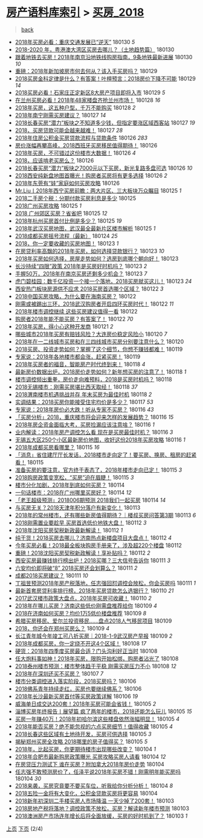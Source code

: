 [房产语料库索引](../../README.md)  > [买房_2018](买房_2018.md)
====
> [back](../README.md)

- [2018年买房必看：重庆交通发展已“逆天”](http://jkwz.applinzi.com/ittc/7064406649450529798.html#2018%E5%B9%B4%E4%B9%B0%E6%88%BF%E5%BF%85%E7%9C%8B%EF%BC%9A%E9%87%8D%E5%BA%86%E4%BA%A4%E9%80%9A%E5%8F%91%E5%B1%95%E5%B7%B2%E2%80%9C%E9%80%86%E5%A4%A9%E2%80%9D) 180130 *5* 
- [2018-2020 年，粤港澳大湾区买房去哪儿？（土地趋势篇）](http://jkwz.applinzi.com/ittc/7064404705394820103.html#2018-2020+%E5%B9%B4%EF%BC%8C%E7%B2%A4%E6%B8%AF%E6%BE%B3%E5%A4%A7%E6%B9%BE%E5%8C%BA%E4%B9%B0%E6%88%BF%E5%8E%BB%E5%93%AA%E5%84%BF%EF%BC%9F%EF%BC%88%E5%9C%9F%E5%9C%B0%E8%B6%8B%E5%8A%BF%E7%AF%87%EF%BC%89) 180130  
- [跟着地铁去买房！2018年南京沿地铁线购房指南，9条地铁最新进展](http://jkwz.applinzi.com/ittc/7064277006944830470.html#%E8%B7%9F%E7%9D%80%E5%9C%B0%E9%93%81%E5%8E%BB%E4%B9%B0%E6%88%BF%EF%BC%812018%E5%B9%B4%E5%8D%97%E4%BA%AC%E6%B2%BF%E5%9C%B0%E9%93%81%E7%BA%BF%E8%B4%AD%E6%88%BF%E6%8C%87%E5%8D%97%EF%BC%8C9%E6%9D%A1%E5%9C%B0%E9%93%81%E6%9C%80%E6%96%B0%E8%BF%9B%E5%B1%95) 180130 *10* 
- [重磅：2018年新加坡房市何去何从？该入手买房吗？](http://jkwz.applinzi.com/ittc/7064073791167005703.html#%E9%87%8D%E7%A3%85%EF%BC%9A2018%E5%B9%B4%E6%96%B0%E5%8A%A0%E5%9D%A1%E6%88%BF%E5%B8%82%E4%BD%95%E5%8E%BB%E4%BD%95%E4%BB%8E%EF%BC%9F%E8%AF%A5%E5%85%A5%E6%89%8B%E4%B9%B0%E6%88%BF%E5%90%97%EF%BC%9F) 180129  
- [2018买房金科定律是什么？有答案！叶檀预言：2018房价下降不可能](http://jkwz.applinzi.com/ittc/7064028192677823495.html#2018%E4%B9%B0%E6%88%BF%E9%87%91%E7%A7%91%E5%AE%9A%E5%BE%8B%E6%98%AF%E4%BB%80%E4%B9%88%EF%BC%9F%E6%9C%89%E7%AD%94%E6%A1%88%EF%BC%81%E5%8F%B6%E6%AA%80%E9%A2%84%E8%A8%80%EF%BC%9A2018%E6%88%BF%E4%BB%B7%E4%B8%8B%E9%99%8D%E4%B8%8D%E5%8F%AF%E8%83%BD) 180129 *14* 
- [2018买房必看！石家庄正定新区8大房产项目即将入市](http://jkwz.applinzi.com/ittc/7064023277398131719.html#2018%E4%B9%B0%E6%88%BF%E5%BF%85%E7%9C%8B%EF%BC%81%E7%9F%B3%E5%AE%B6%E5%BA%84%E6%AD%A3%E5%AE%9A%E6%96%B0%E5%8C%BA8%E5%A4%A7%E6%88%BF%E4%BA%A7%E9%A1%B9%E7%9B%AE%E5%8D%B3%E5%B0%86%E5%85%A5%E5%B8%82) 180129 *5* 
- [在兰州买房必看！2018年48家楼盘齐抢兰州市场！](http://jkwz.applinzi.com/ittc/7063578693530551313.html#%E5%9C%A8%E5%85%B0%E5%B7%9E%E4%B9%B0%E6%88%BF%E5%BF%85%E7%9C%8B%EF%BC%812018%E5%B9%B448%E5%AE%B6%E6%A5%BC%E7%9B%98%E9%BD%90%E6%8A%A2%E5%85%B0%E5%B7%9E%E5%B8%82%E5%9C%BA%EF%BC%81) 180128 *16* 
- [2018年买房，这五种户型，千万不能购买](http://jkwz.applinzi.com/ittc/7063571740758639623.html#2018%E5%B9%B4%E4%B9%B0%E6%88%BF%EF%BC%8C%E8%BF%99%E4%BA%94%E7%A7%8D%E6%88%B7%E5%9E%8B%EF%BC%8C%E5%8D%83%E4%B8%87%E4%B8%8D%E8%83%BD%E8%B4%AD%E4%B9%B0) 180128 *2* 
- [2018年南宁刚需买房建议？](http://jkwz.applinzi.com/ittc/7063314074786333706.html#2018%E5%B9%B4%E5%8D%97%E5%AE%81%E5%88%9A%E9%9C%80%E4%B9%B0%E6%88%BF%E5%BB%BA%E8%AE%AE%EF%BC%9F) 180127 *14* 
- [2018长春买房“潜力”板块之不知道多少钱，但指定要涨区域西客站](http://jkwz.applinzi.com/ittc/7062846635623580679.html#2018%E9%95%BF%E6%98%A5%E4%B9%B0%E6%88%BF%E2%80%9C%E6%BD%9C%E5%8A%9B%E2%80%9D%E6%9D%BF%E5%9D%97%E4%B9%8B%E4%B8%8D%E7%9F%A5%E9%81%93%E5%A4%9A%E5%B0%91%E9%92%B1%EF%BC%8C%E4%BD%86%E6%8C%87%E5%AE%9A%E8%A6%81%E6%B6%A8%E5%8C%BA%E5%9F%9F%E8%A5%BF%E5%AE%A2%E7%AB%99) 180127 *19* 
- [2018，买房贷款可能会越来越难！](http://jkwz.applinzi.com/ittc/7063183215194276870.html#2018%EF%BC%8C%E4%B9%B0%E6%88%BF%E8%B4%B7%E6%AC%BE%E5%8F%AF%E8%83%BD%E4%BC%9A%E8%B6%8A%E6%9D%A5%E8%B6%8A%E9%9A%BE%EF%BC%81) 180127 *28* 
- [2018年住房公积金买房贷款流程与贷款条件](http://jkwz.applinzi.com/ittc/7062945809060856839.html#2018%E5%B9%B4%E4%BD%8F%E6%88%BF%E5%85%AC%E7%A7%AF%E9%87%91%E4%B9%B0%E6%88%BF%E8%B4%B7%E6%AC%BE%E6%B5%81%E7%A8%8B%E4%B8%8E%E8%B4%B7%E6%AC%BE%E6%9D%A1%E4%BB%B6) 180126 *283* 
- [房价涨幅再攀高峰，2018西班牙买房移民值得期待！](http://jkwz.applinzi.com/ittc/7062944832786269191.html#%E6%88%BF%E4%BB%B7%E6%B6%A8%E5%B9%85%E5%86%8D%E6%94%80%E9%AB%98%E5%B3%B0%EF%BC%8C2018%E8%A5%BF%E7%8F%AD%E7%89%99%E4%B9%B0%E6%88%BF%E7%A7%BB%E6%B0%91%E5%80%BC%E5%BE%97%E6%9C%9F%E5%BE%85%EF%BC%81) 180126  
- [2018年买房，不可错过这份楼市大数据！](http://jkwz.applinzi.com/ittc/7062942004516750346.html#2018%E5%B9%B4%E4%B9%B0%E6%88%BF%EF%BC%8C%E4%B8%8D%E5%8F%AF%E9%94%99%E8%BF%87%E8%BF%99%E4%BB%BD%E6%A5%BC%E5%B8%82%E5%A4%A7%E6%95%B0%E6%8D%AE%EF%BC%81) 180126 *4* 
- [2018，应该啃老买房么？](http://jkwz.applinzi.com/ittc/7062912023124247568.html#2018%EF%BC%8C%E5%BA%94%E8%AF%A5%E5%95%83%E8%80%81%E4%B9%B0%E6%88%BF%E4%B9%88%EF%BC%9F) 180126  
- [2018长春买房“潜力”板块之7000元以下买房，新光复路多盘可选](http://jkwz.applinzi.com/ittc/7062844690385077254.html#2018%E9%95%BF%E6%98%A5%E4%B9%B0%E6%88%BF%E2%80%9C%E6%BD%9C%E5%8A%9B%E2%80%9D%E6%9D%BF%E5%9D%97%E4%B9%8B7000%E5%85%83%E4%BB%A5%E4%B8%8B%E4%B9%B0%E6%88%BF%EF%BC%8C%E6%96%B0%E5%85%89%E5%A4%8D%E8%B7%AF%E5%A4%9A%E7%9B%98%E5%8F%AF%E9%80%89) 180126 *10* 
- [2018西安纯新盘地图首曝光！购房者买房将有更多选择](http://jkwz.applinzi.com/ittc/7062834903744250886.html#2018%E8%A5%BF%E5%AE%89%E7%BA%AF%E6%96%B0%E7%9B%98%E5%9C%B0%E5%9B%BE%E9%A6%96%E6%9B%9D%E5%85%89%EF%BC%81%E8%B4%AD%E6%88%BF%E8%80%85%E4%B9%B0%E6%88%BF%E5%B0%86%E6%9C%89%E6%9B%B4%E5%A4%9A%E9%80%89%E6%8B%A9) 180126 *2* 
- [2018年东莞有“娃”家庭如何买房攻略](http://jkwz.applinzi.com/ittc/7062811434033873930.html#2018%E5%B9%B4%E4%B8%9C%E8%8E%9E%E6%9C%89%E2%80%9C%E5%A8%83%E2%80%9D%E5%AE%B6%E5%BA%AD%E5%A6%82%E4%BD%95%E4%B9%B0%E6%88%BF%E6%94%BB%E7%95%A5) 180126  
- [Mr.Liu丨2018年西宁买房前瞻：两大片区、三大板块万众瞩目](http://jkwz.applinzi.com/ittc/7062652452883399696.html#Mr.Liu%E4%B8%A82018%E5%B9%B4%E8%A5%BF%E5%AE%81%E4%B9%B0%E6%88%BF%E5%89%8D%E7%9E%BB%EF%BC%9A%E4%B8%A4%E5%A4%A7%E7%89%87%E5%8C%BA%E3%80%81%E4%B8%89%E5%A4%A7%E6%9D%BF%E5%9D%97%E4%B8%87%E4%BC%97%E7%9E%A9%E7%9B%AE) 180125 *1* 
- [2018二手房个税：分期付款买房利息是多少](http://jkwz.applinzi.com/ittc/7062538313016017937.html#2018%E4%BA%8C%E6%89%8B%E6%88%BF%E4%B8%AA%E7%A8%8E%EF%BC%9A%E5%88%86%E6%9C%9F%E4%BB%98%E6%AC%BE%E4%B9%B0%E6%88%BF%E5%88%A9%E6%81%AF%E6%98%AF%E5%A4%9A%E5%B0%91) 180125  
- [2018广州买房攻略](http://jkwz.applinzi.com/ittc/7062486750813750288.html#2018%E5%B9%BF%E5%B7%9E%E4%B9%B0%E6%88%BF%E6%94%BB%E7%95%A5) 180125 *1* 
- [2018 广州郊区买房？省省吧](http://jkwz.applinzi.com/ittc/7061805427300238342.html#2018+%E5%B9%BF%E5%B7%9E%E9%83%8A%E5%8C%BA%E4%B9%B0%E6%88%BF%EF%BC%9F%E7%9C%81%E7%9C%81%E5%90%A7) 180125 *12* 
- [2018年杭州买房首付比例是多少？](http://jkwz.applinzi.com/ittc/7062481064021197830.html#2018%E5%B9%B4%E6%9D%AD%E5%B7%9E%E4%B9%B0%E6%88%BF%E9%A6%96%E4%BB%98%E6%AF%94%E4%BE%8B%E6%98%AF%E5%A4%9A%E5%B0%91%EF%BC%9F) 180125 *19* 
- [2018年武汉买房地图，武汉最全最新片区楼市解析](http://jkwz.applinzi.com/ittc/7062433746769150982.html#2018%E5%B9%B4%E6%AD%A6%E6%B1%89%E4%B9%B0%E6%88%BF%E5%9C%B0%E5%9B%BE%EF%BC%8C%E6%AD%A6%E6%B1%89%E6%9C%80%E5%85%A8%E6%9C%80%E6%96%B0%E7%89%87%E5%8C%BA%E6%A5%BC%E5%B8%82%E8%A7%A3%E6%9E%90) 180125 *1* 
- [2018成都买房摇号流程（最新）](http://jkwz.applinzi.com/ittc/7062155084119409674.html#2018%E6%88%90%E9%83%BD%E4%B9%B0%E6%88%BF%E6%91%87%E5%8F%B7%E6%B5%81%E7%A8%8B%EF%BC%88%E6%9C%80%E6%96%B0%EF%BC%89) 180124 *25* 
- [2018，你一定要收藏的买房地图！](http://jkwz.applinzi.com/ittc/7061918329759859723.html#2018%EF%BC%8C%E4%BD%A0%E4%B8%80%E5%AE%9A%E8%A6%81%E6%94%B6%E8%97%8F%E7%9A%84%E4%B9%B0%E6%88%BF%E5%9C%B0%E5%9B%BE%EF%BC%81) 180123 *1* 
- [在房贷利率高飘的2018年买房，如何选择贷款银行？](http://jkwz.applinzi.com/ittc/7061866163410043911.html#%E5%9C%A8%E6%88%BF%E8%B4%B7%E5%88%A9%E7%8E%87%E9%AB%98%E9%A3%98%E7%9A%842018%E5%B9%B4%E4%B9%B0%E6%88%BF%EF%BC%8C%E5%A6%82%E4%BD%95%E9%80%89%E6%8B%A9%E8%B4%B7%E6%AC%BE%E9%93%B6%E8%A1%8C%EF%BC%9F) 180123 *10* 
- [2018年买房如何选择，房屋走势如何？选房到底哪个朝向好！](http://jkwz.applinzi.com/ittc/7061832942626538503.html#2018%E5%B9%B4%E4%B9%B0%E6%88%BF%E5%A6%82%E4%BD%95%E9%80%89%E6%8B%A9%EF%BC%8C%E6%88%BF%E5%B1%8B%E8%B5%B0%E5%8A%BF%E5%A6%82%E4%BD%95%EF%BC%9F%E9%80%89%E6%88%BF%E5%88%B0%E5%BA%95%E5%93%AA%E4%B8%AA%E6%9C%9D%E5%90%91%E5%A5%BD%EF%BC%81) 180123  
- [长沙持续“四限”政策 2018年是买房好时机吗？](http://jkwz.applinzi.com/ittc/7061788279328736272.html#%E9%95%BF%E6%B2%99%E6%8C%81%E7%BB%AD%E2%80%9C%E5%9B%9B%E9%99%90%E2%80%9D%E6%94%BF%E7%AD%96+2018%E5%B9%B4%E6%98%AF%E4%B9%B0%E6%88%BF%E5%A5%BD%E6%97%B6%E6%9C%BA%E5%90%97%EF%BC%9F) 180123 *2* 
- [手握50万，2018年在南京买房还剩多少机会？](http://jkwz.applinzi.com/ittc/7061735041841759243.html#%E6%89%8B%E6%8F%A150%E4%B8%87%EF%BC%8C2018%E5%B9%B4%E5%9C%A8%E5%8D%97%E4%BA%AC%E4%B9%B0%E6%88%BF%E8%BF%98%E5%89%A9%E5%A4%9A%E5%B0%91%E6%9C%BA%E4%BC%9A%EF%BC%9F) 180123 *7* 
- [虎门碧桂园：数千亿投资一个接一个落地，2018买房就买这儿！](http://jkwz.applinzi.com/ittc/7061726307887350800.html#%E8%99%8E%E9%97%A8%E7%A2%A7%E6%A1%82%E5%9B%AD%EF%BC%9A%E6%95%B0%E5%8D%83%E4%BA%BF%E6%8A%95%E8%B5%84%E4%B8%80%E4%B8%AA%E6%8E%A5%E4%B8%80%E4%B8%AA%E8%90%BD%E5%9C%B0%EF%BC%8C2018%E4%B9%B0%E6%88%BF%E5%B0%B1%E4%B9%B0%E8%BF%99%E5%84%BF%EF%BC%81) 180123 *24* 
- [西安热门板块房源供不应求 2018买房首选哪个区域？](http://jkwz.applinzi.com/ittc/7061473703429145610.html#%E8%A5%BF%E5%AE%89%E7%83%AD%E9%97%A8%E6%9D%BF%E5%9D%97%E6%88%BF%E6%BA%90%E4%BE%9B%E4%B8%8D%E5%BA%94%E6%B1%82+2018%E4%B9%B0%E6%88%BF%E9%A6%96%E9%80%89%E5%93%AA%E4%B8%AA%E5%8C%BA%E5%9F%9F%EF%BC%9F) 180122 *3* 
- [2018中国买房攻略，为什么要在海南买房？](http://jkwz.applinzi.com/ittc/7061395510890333194.html#2018%E4%B8%AD%E5%9B%BD%E4%B9%B0%E6%88%BF%E6%94%BB%E7%95%A5%EF%BC%8C%E4%B8%BA%E4%BB%80%E4%B9%88%E8%A6%81%E5%9C%A8%E6%B5%B7%E5%8D%97%E4%B9%B0%E6%88%BF%EF%BC%9F) 180122  
- [刚需或被踢出三环，2018武汉购房者开启四环买房时代！](http://jkwz.applinzi.com/ittc/7061368569051218950.html#%E5%88%9A%E9%9C%80%E6%88%96%E8%A2%AB%E8%B8%A2%E5%87%BA%E4%B8%89%E7%8E%AF%EF%BC%8C2018%E6%AD%A6%E6%B1%89%E8%B4%AD%E6%88%BF%E8%80%85%E5%BC%80%E5%90%AF%E5%9B%9B%E7%8E%AF%E4%B9%B0%E6%88%BF%E6%97%B6%E4%BB%A3%EF%BC%81) 180122 *11* 
- [2018年楼市调控继续 这些买房建议值得一看](http://jkwz.applinzi.com/ittc/7061351183111701511.html#2018%E5%B9%B4%E6%A5%BC%E5%B8%82%E8%B0%83%E6%8E%A7%E7%BB%A7%E7%BB%AD+%E8%BF%99%E4%BA%9B%E4%B9%B0%E6%88%BF%E5%BB%BA%E8%AE%AE%E5%80%BC%E5%BE%97%E4%B8%80%E7%9C%8B) 180122  
- [购房者2018年能不能买房？有答案了！](http://jkwz.applinzi.com/ittc/7059927775635309575.html#%E8%B4%AD%E6%88%BF%E8%80%852018%E5%B9%B4%E8%83%BD%E4%B8%8D%E8%83%BD%E4%B9%B0%E6%88%BF%EF%BC%9F%E6%9C%89%E7%AD%94%E6%A1%88%E4%BA%86%EF%BC%81) 180122 *70* 
- [2018年买房，得小心这种开发商](http://jkwz.applinzi.com/ittc/7061010457379210250.html#2018%E5%B9%B4%E4%B9%B0%E6%88%BF%EF%BC%8C%E5%BE%97%E5%B0%8F%E5%BF%83%E8%BF%99%E7%A7%8D%E5%BC%80%E5%8F%91%E5%95%86) 180121 *2* 
- [哪些城市2018年买房有赔钱风险？大连房价稳定风险小](http://jkwz.applinzi.com/ittc/7060776161238320134.html#%E5%93%AA%E4%BA%9B%E5%9F%8E%E5%B8%822018%E5%B9%B4%E4%B9%B0%E6%88%BF%E6%9C%89%E8%B5%94%E9%92%B1%E9%A3%8E%E9%99%A9%EF%BC%9F%E5%A4%A7%E8%BF%9E%E6%88%BF%E4%BB%B7%E7%A8%B3%E5%AE%9A%E9%A3%8E%E9%99%A9%E5%B0%8F) 180120 *7* 
- [2018年在一二线城市买房和在三四线城市买房分别要注意什么？](http://jkwz.applinzi.com/ittc/7060730099127550987.html#2018%E5%B9%B4%E5%9C%A8%E4%B8%80%E4%BA%8C%E7%BA%BF%E5%9F%8E%E5%B8%82%E4%B9%B0%E6%88%BF%E5%92%8C%E5%9C%A8%E4%B8%89%E5%9B%9B%E7%BA%BF%E5%9F%8E%E5%B8%82%E4%B9%B0%E6%88%BF%E5%88%86%E5%88%AB%E8%A6%81%E6%B3%A8%E6%84%8F%E4%BB%80%E4%B9%88%EF%BC%9F) 180120  
- [2018买房、投资走势如何？掌握了这个细节，你想不赚钱都难！](http://jkwz.applinzi.com/ittc/7060250646899328010.html#2018%E4%B9%B0%E6%88%BF%E3%80%81%E6%8A%95%E8%B5%84%E8%B5%B0%E5%8A%BF%E5%A6%82%E4%BD%95%EF%BC%9F%E6%8E%8C%E6%8F%A1%E4%BA%86%E8%BF%99%E4%B8%AA%E7%BB%86%E8%8A%82%EF%BC%8C%E4%BD%A0%E6%83%B3%E4%B8%8D%E8%B5%9A%E9%92%B1%E9%83%BD%E9%9A%BE%EF%BC%81) 180119  
- [专家说：2018年各地楼市都会涨，赶紧买房！](http://jkwz.applinzi.com/ittc/7060074942215750667.html#%E4%B8%93%E5%AE%B6%E8%AF%B4%EF%BC%9A2018%E5%B9%B4%E5%90%84%E5%9C%B0%E6%A5%BC%E5%B8%82%E9%83%BD%E4%BC%9A%E6%B6%A8%EF%BC%8C%E8%B5%B6%E7%B4%A7%E4%B9%B0%E6%88%BF%EF%BC%81) 180119  
- [2018年买房者的福音，智能房产时代终到来！](http://jkwz.applinzi.com/ittc/7059955218689557515.html#2018%E5%B9%B4%E4%B9%B0%E6%88%BF%E8%80%85%E7%9A%84%E7%A6%8F%E9%9F%B3%EF%BC%8C%E6%99%BA%E8%83%BD%E6%88%BF%E4%BA%A7%E6%97%B6%E4%BB%A3%E7%BB%88%E5%88%B0%E6%9D%A5%EF%BC%81) 180118 *4* 
- [最新房价数据出炉，2018房价走势如何？新年想买房的注意了！](http://jkwz.applinzi.com/ittc/7059928465254384657.html#%E6%9C%80%E6%96%B0%E6%88%BF%E4%BB%B7%E6%95%B0%E6%8D%AE%E5%87%BA%E7%82%89%EF%BC%8C2018%E6%88%BF%E4%BB%B7%E8%B5%B0%E5%8A%BF%E5%A6%82%E4%BD%95%EF%BC%9F%E6%96%B0%E5%B9%B4%E6%83%B3%E4%B9%B0%E6%88%BF%E7%9A%84%E6%B3%A8%E6%84%8F%E4%BA%86%EF%BC%81) 180118 *1* 
- [楼市调控频出重拳，房价走向难预料，2018是买房时机吗？](http://jkwz.applinzi.com/ittc/7059919238276318218.html#%E6%A5%BC%E5%B8%82%E8%B0%83%E6%8E%A7%E9%A2%91%E5%87%BA%E9%87%8D%E6%8B%B3%EF%BC%8C%E6%88%BF%E4%BB%B7%E8%B5%B0%E5%90%91%E9%9A%BE%E9%A2%84%E6%96%99%EF%BC%8C2018%E6%98%AF%E4%B9%B0%E6%88%BF%E6%97%B6%E6%9C%BA%E5%90%97%EF%BC%9F) 180118  
- [2018无锡楼市：刚需买房堪比西天取经！](http://jkwz.applinzi.com/ittc/7059899238421365776.html#2018%E6%97%A0%E9%94%A1%E6%A5%BC%E5%B8%82%EF%BC%9A%E5%88%9A%E9%9C%80%E4%B9%B0%E6%88%BF%E5%A0%AA%E6%AF%94%E8%A5%BF%E5%A4%A9%E5%8F%96%E7%BB%8F%EF%BC%81) 180118 *37* 
- [2018渭南楼市机遇挑战并存 年末买房为最佳时机](http://jkwz.applinzi.com/ittc/7059844746199958538.html#2018%E6%B8%AD%E5%8D%97%E6%A5%BC%E5%B8%82%E6%9C%BA%E9%81%87%E6%8C%91%E6%88%98%E5%B9%B6%E5%AD%98+%E5%B9%B4%E6%9C%AB%E4%B9%B0%E6%88%BF%E4%B8%BA%E6%9C%80%E4%BD%B3%E6%97%B6%E6%9C%BA) 180118 *2* 
- [实调结果：2018买房你能接受住宅均价是多少？](http://jkwz.applinzi.com/ittc/7059484762865927184.html#%E5%AE%9E%E8%B0%83%E7%BB%93%E6%9E%9C%EF%BC%9A2018%E4%B9%B0%E6%88%BF%E4%BD%A0%E8%83%BD%E6%8E%A5%E5%8F%97%E4%BD%8F%E5%AE%85%E5%9D%87%E4%BB%B7%E6%98%AF%E5%A4%9A%E5%B0%91%EF%BC%9F) 180117 *53* 
- [专家说：2018年房价必大跌！听从专家不买房？](http://jkwz.applinzi.com/ittc/7059276022438953990.html#%E4%B8%93%E5%AE%B6%E8%AF%B4%EF%BC%9A2018%E5%B9%B4%E6%88%BF%E4%BB%B7%E5%BF%85%E5%A4%A7%E8%B7%8C%EF%BC%81%E5%90%AC%E4%BB%8E%E4%B8%93%E5%AE%B6%E4%B8%8D%E4%B9%B0%E6%88%BF%EF%BC%9F) 180116 *43* 
- [「买房分析」2018，重庆楼市将会迎来怎样的发展趋势？](http://jkwz.applinzi.com/ittc/7059211251484197905.html#%E3%80%8C%E4%B9%B0%E6%88%BF%E5%88%86%E6%9E%90%E3%80%8D2018%EF%BC%8C%E9%87%8D%E5%BA%86%E6%A5%BC%E5%B8%82%E5%B0%86%E4%BC%9A%E8%BF%8E%E6%9D%A5%E6%80%8E%E6%A0%B7%E7%9A%84%E5%8F%91%E5%B1%95%E8%B6%8B%E5%8A%BF%EF%BC%9F) 180116 *15* 
- [2018年房企资金面临大考，买房捡漏应该注意啥？](http://jkwz.applinzi.com/ittc/7059206493088252935.html#2018%E5%B9%B4%E6%88%BF%E4%BC%81%E8%B5%84%E9%87%91%E9%9D%A2%E4%B8%B4%E5%A4%A7%E8%80%83%EF%BC%8C%E4%B9%B0%E6%88%BF%E6%8D%A1%E6%BC%8F%E5%BA%94%E8%AF%A5%E6%B3%A8%E6%84%8F%E5%95%A5%EF%BC%9F) 180116 *1* 
- [业内解读：2018年房产调控怎么看 现在是买房最佳时机？](http://jkwz.applinzi.com/ittc/7059133533728015367.html#%E4%B8%9A%E5%86%85%E8%A7%A3%E8%AF%BB%EF%BC%9A2018%E5%B9%B4%E6%88%BF%E4%BA%A7%E8%B0%83%E6%8E%A7%E6%80%8E%E4%B9%88%E7%9C%8B+%E7%8E%B0%E5%9C%A8%E6%98%AF%E4%B9%B0%E6%88%BF%E6%9C%80%E4%BD%B3%E6%97%B6%E6%9C%BA%EF%BC%9F) 180116 *3* 
- [无锡五大区250个小区最新房价地图，收好这份2018年买房攻略](http://jkwz.applinzi.com/ittc/7058981445496734730.html#%E6%97%A0%E9%94%A1%E4%BA%94%E5%A4%A7%E5%8C%BA250%E4%B8%AA%E5%B0%8F%E5%8C%BA%E6%9C%80%E6%96%B0%E6%88%BF%E4%BB%B7%E5%9C%B0%E5%9B%BE%EF%BC%8C%E6%94%B6%E5%A5%BD%E8%BF%99%E4%BB%BD2018%E5%B9%B4%E4%B9%B0%E6%88%BF%E6%94%BB%E7%95%A5) 180116 *1* 
- [2018年成都买房看哪里？](http://jkwz.applinzi.com/ittc/7058919561066185738.html#2018%E5%B9%B4%E6%88%90%E9%83%BD%E4%B9%B0%E6%88%BF%E7%9C%8B%E5%93%AA%E9%87%8C%EF%BC%9F) 180115 *16* 
- [「消息」省住建厅厅长发话，2018楼市走向定了！要买房、换房、租房的赶紧看！](http://jkwz.applinzi.com/ittc/7058874792566850567.html#%E3%80%8C%E6%B6%88%E6%81%AF%E3%80%8D%E7%9C%81%E4%BD%8F%E5%BB%BA%E5%8E%85%E5%8E%85%E9%95%BF%E5%8F%91%E8%AF%9D%EF%BC%8C2018%E6%A5%BC%E5%B8%82%E8%B5%B0%E5%90%91%E5%AE%9A%E4%BA%86%EF%BC%81%E8%A6%81%E4%B9%B0%E6%88%BF%E3%80%81%E6%8D%A2%E6%88%BF%E3%80%81%E7%A7%9F%E6%88%BF%E7%9A%84%E8%B5%B6%E7%B4%A7%E7%9C%8B%EF%BC%81) 180115  
- [准备买房的要注意，官方终于表态了，2018年楼市走向已定！](http://jkwz.applinzi.com/ittc/7058816173896893447.html#%E5%87%86%E5%A4%87%E4%B9%B0%E6%88%BF%E7%9A%84%E8%A6%81%E6%B3%A8%E6%84%8F%EF%BC%8C%E5%AE%98%E6%96%B9%E7%BB%88%E4%BA%8E%E8%A1%A8%E6%80%81%E4%BA%86%EF%BC%8C2018%E5%B9%B4%E6%A5%BC%E5%B8%82%E8%B5%B0%E5%90%91%E5%B7%B2%E5%AE%9A%EF%BC%81) 180115 *3* 
- [2018购房政策变宽松，“买房”迫在眉睫！](http://jkwz.applinzi.com/ittc/7058778679608345617.html#2018%E8%B4%AD%E6%88%BF%E6%94%BF%E7%AD%96%E5%8F%98%E5%AE%BD%E6%9D%BE%EF%BC%8C%E2%80%9C%E4%B9%B0%E6%88%BF%E2%80%9D%E8%BF%AB%E5%9C%A8%E7%9C%89%E7%9D%AB%EF%BC%81) 180115 *3* 
- [楼市分化加剧，2018年到底如何买房？](http://jkwz.applinzi.com/ittc/7058553272892130315.html#%E6%A5%BC%E5%B8%82%E5%88%86%E5%8C%96%E5%8A%A0%E5%89%A7%EF%BC%8C2018%E5%B9%B4%E5%88%B0%E5%BA%95%E5%A6%82%E4%BD%95%E4%B9%B0%E6%88%BF%EF%BC%9F) 180114  
- [一句话楼市：2018在广州哪里买房好？](http://jkwz.applinzi.com/ittc/7058497982217847814.html#%E4%B8%80%E5%8F%A5%E8%AF%9D%E6%A5%BC%E5%B8%82%EF%BC%9A2018%E5%9C%A8%E5%B9%BF%E5%B7%9E%E5%93%AA%E9%87%8C%E4%B9%B0%E6%88%BF%E5%A5%BD%EF%BC%9F) 180114 *12* 
- [「老王超级预测」2018006期预测 2018我们一起买房](http://jkwz.applinzi.com/ittc/7058439243561436167.html#%E3%80%8C%E8%80%81%E7%8E%8B%E8%B6%85%E7%BA%A7%E9%A2%84%E6%B5%8B%E3%80%8D2018006%E6%9C%9F%E9%A2%84%E6%B5%8B+2018%E6%88%91%E4%BB%AC%E4%B8%80%E8%B5%B7%E4%B9%B0%E6%88%BF) 180114 *14* 
- [与买房无关？2018天津年积分落户有新变化！](http://jkwz.applinzi.com/ittc/7058043278207747089.html#%E4%B8%8E%E4%B9%B0%E6%88%BF%E6%97%A0%E5%85%B3%EF%BC%9F2018%E5%A4%A9%E6%B4%A5%E5%B9%B4%E7%A7%AF%E5%88%86%E8%90%BD%E6%88%B7%E6%9C%89%E6%96%B0%E5%8F%98%E5%8C%96%EF%BC%81) 180113  
- [2018年的常州楼市，还有哪些新房值得期待？｜楼叔买房问答第3期](http://jkwz.applinzi.com/ittc/7057934443656774673.html#2018%E5%B9%B4%E7%9A%84%E5%B8%B8%E5%B7%9E%E6%A5%BC%E5%B8%82%EF%BC%8C%E8%BF%98%E6%9C%89%E5%93%AA%E4%BA%9B%E6%96%B0%E6%88%BF%E5%80%BC%E5%BE%97%E6%9C%9F%E5%BE%85%EF%BC%9F%EF%BD%9C%E6%A5%BC%E5%8F%94%E4%B9%B0%E6%88%BF%E9%97%AE%E7%AD%94%E7%AC%AC3%E6%9C%9F) 180113 *6* 
- [2018刚需置业要趁早 买房首选低价地铁大盘！](http://jkwz.applinzi.com/ittc/7057739696174531591.html#2018%E5%88%9A%E9%9C%80%E7%BD%AE%E4%B8%9A%E8%A6%81%E8%B6%81%E6%97%A9+%E4%B9%B0%E6%88%BF%E9%A6%96%E9%80%89%E4%BD%8E%E4%BB%B7%E5%9C%B0%E9%93%81%E5%A4%A7%E7%9B%98%EF%BC%81) 180112 *3* 
- [2018年沈阳买房契税新政最新解读！](http://jkwz.applinzi.com/ittc/7057731492929602566.html#2018%E5%B9%B4%E6%B2%88%E9%98%B3%E4%B9%B0%E6%88%BF%E5%A5%91%E7%A8%8E%E6%96%B0%E6%94%BF%E6%9C%80%E6%96%B0%E8%A7%A3%E8%AF%BB%EF%BC%81) 180112 *1* 
- [纯干货！2018买房去哪儿？济南热点新楼盘项目大盘点！](http://jkwz.applinzi.com/ittc/7057631661829653520.html#%E7%BA%AF%E5%B9%B2%E8%B4%A7%EF%BC%812018%E4%B9%B0%E6%88%BF%E5%8E%BB%E5%93%AA%E5%84%BF%EF%BC%9F%E6%B5%8E%E5%8D%97%E7%83%AD%E7%82%B9%E6%96%B0%E6%A5%BC%E7%9B%98%E9%A1%B9%E7%9B%AE%E5%A4%A7%E7%9B%98%E7%82%B9%EF%BC%81) 180112 *4* 
- [今年买房必看！2018最全板块购房手册来了，涉及超220个楼盘](http://jkwz.applinzi.com/ittc/7057621819425555467.html#%E4%BB%8A%E5%B9%B4%E4%B9%B0%E6%88%BF%E5%BF%85%E7%9C%8B%EF%BC%812018%E6%9C%80%E5%85%A8%E6%9D%BF%E5%9D%97%E8%B4%AD%E6%88%BF%E6%89%8B%E5%86%8C%E6%9D%A5%E4%BA%86%EF%BC%8C%E6%B6%89%E5%8F%8A%E8%B6%85220%E4%B8%AA%E6%A5%BC%E7%9B%98) 180112  
- [重磅！2018沈阳买房契税新政解读！享补贴吗？](http://jkwz.applinzi.com/ittc/7057617520788243473.html#%E9%87%8D%E7%A3%85%EF%BC%812018%E6%B2%88%E9%98%B3%E4%B9%B0%E6%88%BF%E5%A5%91%E7%A8%8E%E6%96%B0%E6%94%BF%E8%A7%A3%E8%AF%BB%EF%BC%81%E4%BA%AB%E8%A1%A5%E8%B4%B4%E5%90%97%EF%BC%9F) 180112 *2* 
- [西安买房最赚钱排行榜出炉！2018买哪？三大信号告诉你](http://jkwz.applinzi.com/ittc/7057444126360863751.html#%E8%A5%BF%E5%AE%89%E4%B9%B0%E6%88%BF%E6%9C%80%E8%B5%9A%E9%92%B1%E6%8E%92%E8%A1%8C%E6%A6%9C%E5%87%BA%E7%82%89%EF%BC%812018%E4%B9%B0%E5%93%AA%EF%BC%9F%E4%B8%89%E5%A4%A7%E4%BF%A1%E5%8F%B7%E5%91%8A%E8%AF%89%E4%BD%A0) 180111 *3* 
- [六安均价即将破“8” 2018买房还会划算么？](http://jkwz.applinzi.com/ittc/7057372052011353098.html#%E5%85%AD%E5%AE%89%E5%9D%87%E4%BB%B7%E5%8D%B3%E5%B0%86%E7%A0%B4%E2%80%9C8%E2%80%9D+2018%E4%B9%B0%E6%88%BF%E8%BF%98%E4%BC%9A%E5%88%92%E7%AE%97%E4%B9%88%EF%BC%9F) 180111 *2* 
- [成都2018买房建议？](http://jkwz.applinzi.com/ittc/7057348207309227018.html#%E6%88%90%E9%83%BD2018%E4%B9%B0%E6%88%BF%E5%BB%BA%E8%AE%AE%EF%BC%9F) 180111 *10* 
- [丁祖昱预测2018年房产税落地，任志强回怼调控会放松，你会买房吗](http://jkwz.applinzi.com/ittc/7057321672778974224.html#%E4%B8%81%E7%A5%96%E6%98%B1%E9%A2%84%E6%B5%8B2018%E5%B9%B4%E6%88%BF%E4%BA%A7%E7%A8%8E%E8%90%BD%E5%9C%B0%EF%BC%8C%E4%BB%BB%E5%BF%97%E5%BC%BA%E5%9B%9E%E6%80%BC%E8%B0%83%E6%8E%A7%E4%BC%9A%E6%94%BE%E6%9D%BE%EF%BC%8C%E4%BD%A0%E4%BC%9A%E4%B9%B0%E6%88%BF%E5%90%97) 180111 *1* 
- [最新首套房贷利率排行榜，2018年买房贷款怎么选银行？](http://jkwz.applinzi.com/ittc/7057013964695667729.html#%E6%9C%80%E6%96%B0%E9%A6%96%E5%A5%97%E6%88%BF%E8%B4%B7%E5%88%A9%E7%8E%87%E6%8E%92%E8%A1%8C%E6%A6%9C%EF%BC%8C2018%E5%B9%B4%E4%B9%B0%E6%88%BF%E8%B4%B7%E6%AC%BE%E6%80%8E%E4%B9%88%E9%80%89%E9%93%B6%E8%A1%8C%EF%BC%9F) 180110 *21* 
- [2017武汉楼市政策大盘点，2018年买房可收藏！](http://jkwz.applinzi.com/ittc/7056865844166919174.html#2017%E6%AD%A6%E6%B1%89%E6%A5%BC%E5%B8%82%E6%94%BF%E7%AD%96%E5%A4%A7%E7%9B%98%E7%82%B9%EF%BC%8C2018%E5%B9%B4%E4%B9%B0%E6%88%BF%E5%8F%AF%E6%94%B6%E8%97%8F%EF%BC%81) 180110 *2* 
- [2018年在哪儿买房？济南这些低价刚需盘推荐给你](http://jkwz.applinzi.com/ittc/7056544206158300177.html#2018%E5%B9%B4%E5%9C%A8%E5%93%AA%E5%84%BF%E4%B9%B0%E6%88%BF%EF%BC%9F%E6%B5%8E%E5%8D%97%E8%BF%99%E4%BA%9B%E4%BD%8E%E4%BB%B7%E5%88%9A%E9%9C%80%E7%9B%98%E6%8E%A8%E8%8D%90%E7%BB%99%E4%BD%A0) 180109 *4* 
- [2018在济南如何买房？均价1万5低价楼盘推荐](http://jkwz.applinzi.com/ittc/7056519773263758352.html#2018%E5%9C%A8%E6%B5%8E%E5%8D%97%E5%A6%82%E4%BD%95%E4%B9%B0%E6%88%BF%EF%BC%9F%E5%9D%87%E4%BB%B71%E4%B8%875%E4%BD%8E%E4%BB%B7%E6%A5%BC%E7%9B%98%E6%8E%A8%E8%8D%90) 180109 *8* 
- [希腊买房移民、爱尔兰投资移民……盘点2018人气移民项目](http://jkwz.applinzi.com/ittc/7056513507686614022.html#%E5%B8%8C%E8%85%8A%E4%B9%B0%E6%88%BF%E7%A7%BB%E6%B0%91%E3%80%81%E7%88%B1%E5%B0%94%E5%85%B0%E6%8A%95%E8%B5%84%E7%A7%BB%E6%B0%91%E2%80%A6%E2%80%A6%E7%9B%98%E7%82%B92018%E4%BA%BA%E6%B0%94%E7%A7%BB%E6%B0%91%E9%A1%B9%E7%9B%AE) 180109  
- [2018，你还会在郑州买房么？](http://jkwz.applinzi.com/ittc/7056272825134875665.html#2018%EF%BC%8C%E4%BD%A0%E8%BF%98%E4%BC%9A%E5%9C%A8%E9%83%91%E5%B7%9E%E4%B9%B0%E6%88%BF%E4%B9%88%EF%BC%9F) 180109 *4* 
- [长江青年城今年竣工可八折买房｜2018-1-9武汉房产早报](http://jkwz.applinzi.com/ittc/7056496791405462538.html#%E9%95%BF%E6%B1%9F%E9%9D%92%E5%B9%B4%E5%9F%8E%E4%BB%8A%E5%B9%B4%E7%AB%A3%E5%B7%A5%E5%8F%AF%E5%85%AB%E6%8A%98%E4%B9%B0%E6%88%BF%EF%BD%9C2018-1-9%E6%AD%A6%E6%B1%89%E6%88%BF%E4%BA%A7%E6%97%A9%E6%8A%A5) 180109 *2* 
- [2018年成都买房，你一定绕不开这4个区域！](http://jkwz.applinzi.com/ittc/7056278436002137099.html#2018%E5%B9%B4%E6%88%90%E9%83%BD%E4%B9%B0%E6%88%BF%EF%BC%8C%E4%BD%A0%E4%B8%80%E5%AE%9A%E7%BB%95%E4%B8%8D%E5%BC%80%E8%BF%994%E4%B8%AA%E5%8C%BA%E5%9F%9F%EF%BC%81) 180108 *17* 
- [硬货：2018年四季度买房最合适？门头沟利好正当时](http://jkwz.applinzi.com/ittc/7056275579312014346.html#%E7%A1%AC%E8%B4%A7%EF%BC%9A2018%E5%B9%B4%E5%9B%9B%E5%AD%A3%E5%BA%A6%E4%B9%B0%E6%88%BF%E6%9C%80%E5%90%88%E9%80%82%EF%BC%9F%E9%97%A8%E5%A4%B4%E6%B2%9F%E5%88%A9%E5%A5%BD%E6%AD%A3%E5%BD%93%E6%97%B6) 180108  
- [任大炮料事如神！2018年买房，限购开始松绑，购房者沾光了](http://jkwz.applinzi.com/ittc/7056230927586296848.html#%E4%BB%BB%E5%A4%A7%E7%82%AE%E6%96%99%E4%BA%8B%E5%A6%82%E7%A5%9E%EF%BC%812018%E5%B9%B4%E4%B9%B0%E6%88%BF%EF%BC%8C%E9%99%90%E8%B4%AD%E5%BC%80%E5%A7%8B%E6%9D%BE%E7%BB%91%EF%BC%8C%E8%B4%AD%E6%88%BF%E8%80%85%E6%B2%BE%E5%85%89%E4%BA%86) 180108  
- [2018泰州楼市预测：楼市整体趋于平稳 刚需买房压力不小](http://jkwz.applinzi.com/ittc/7056233590776398864.html#2018%E6%B3%B0%E5%B7%9E%E6%A5%BC%E5%B8%82%E9%A2%84%E6%B5%8B%EF%BC%9A%E6%A5%BC%E5%B8%82%E6%95%B4%E4%BD%93%E8%B6%8B%E4%BA%8E%E5%B9%B3%E7%A8%B3+%E5%88%9A%E9%9C%80%E4%B9%B0%E6%88%BF%E5%8E%8B%E5%8A%9B%E4%B8%8D%E5%B0%8F) 180108 *12* 
- [2018年在深圳还买不买房？](http://jkwz.applinzi.com/ittc/7055939954385880081.html#2018%E5%B9%B4%E5%9C%A8%E6%B7%B1%E5%9C%B3%E8%BF%98%E4%B9%B0%E4%B8%8D%E4%B9%B0%E6%88%BF%EF%BC%9F) 180107 *7* 
- [楼市分类调控进入落实阶段，2018买房吗？](http://jkwz.applinzi.com/ittc/7055427920430892049.html#%E6%A5%BC%E5%B8%82%E5%88%86%E7%B1%BB%E8%B0%83%E6%8E%A7%E8%BF%9B%E5%85%A5%E8%90%BD%E5%AE%9E%E9%98%B6%E6%AE%B5%EF%BC%8C2018%E4%B9%B0%E6%88%BF%E5%90%97%EF%BC%9F) 180106  
- [2018佛系青年持续走红，买房也要继续佛系？](http://jkwz.applinzi.com/ittc/7055388928494797835.html#2018%E4%BD%9B%E7%B3%BB%E9%9D%92%E5%B9%B4%E6%8C%81%E7%BB%AD%E8%B5%B0%E7%BA%A2%EF%BC%8C%E4%B9%B0%E6%88%BF%E4%B9%9F%E8%A6%81%E7%BB%A7%E7%BB%AD%E4%BD%9B%E7%B3%BB%EF%BC%9F) 180106  
- [2018年长沙最新买房首付等买房政策详解](http://jkwz.applinzi.com/ittc/7055385220805559307.html#2018%E5%B9%B4%E9%95%BF%E6%B2%99%E6%9C%80%E6%96%B0%E4%B9%B0%E6%88%BF%E9%A6%96%E4%BB%98%E7%AD%89%E4%B9%B0%E6%88%BF%E6%94%BF%E7%AD%96%E8%AF%A6%E8%A7%A3) 180106 *19* 
- [威海单日成交达200套！2018年买房可能会省钱！](http://jkwz.applinzi.com/ittc/7055150349562676234.html#%E5%A8%81%E6%B5%B7%E5%8D%95%E6%97%A5%E6%88%90%E4%BA%A4%E8%BE%BE200%E5%A5%97%EF%BC%812018%E5%B9%B4%E4%B9%B0%E6%88%BF%E5%8F%AF%E8%83%BD%E4%BC%9A%E7%9C%81%E9%92%B1%EF%BC%81) 180105 *2* 
- [淄博买房年终报告丨展望篇 疯了两年的楼市，2018还能怎么玩儿](http://jkwz.applinzi.com/ittc/7055122309965153296.html#%E6%B7%84%E5%8D%9A%E4%B9%B0%E6%88%BF%E5%B9%B4%E7%BB%88%E6%8A%A5%E5%91%8A%E4%B8%A8%E5%B1%95%E6%9C%9B%E7%AF%87+%E7%96%AF%E4%BA%86%E4%B8%A4%E5%B9%B4%E7%9A%84%E6%A5%BC%E5%B8%82%EF%BC%8C2018%E8%BF%98%E8%83%BD%E6%80%8E%E4%B9%88%E7%8E%A9%E5%84%BF) 180105 *15* 
- [买房一年赚40万！2018年初哈尔滨这些楼盘依然涨幅明显！](http://jkwz.applinzi.com/ittc/7055070131279889414.html#%E4%B9%B0%E6%88%BF%E4%B8%80%E5%B9%B4%E8%B5%9A40%E4%B8%87%EF%BC%812018%E5%B9%B4%E5%88%9D%E5%93%88%E5%B0%94%E6%BB%A8%E8%BF%99%E4%BA%9B%E6%A5%BC%E7%9B%98%E4%BE%9D%E7%84%B6%E6%B6%A8%E5%B9%85%E6%98%8E%E6%98%BE%EF%BC%81) 180105 *4* 
- [2018年能否买房？绝不能忽视的六点买房细节！值得收藏](http://jkwz.applinzi.com/ittc/7055068093783475211.html#2018%E5%B9%B4%E8%83%BD%E5%90%A6%E4%B9%B0%E6%88%BF%EF%BC%9F%E7%BB%9D%E4%B8%8D%E8%83%BD%E5%BF%BD%E8%A7%86%E7%9A%84%E5%85%AD%E7%82%B9%E4%B9%B0%E6%88%BF%E7%BB%86%E8%8A%82%EF%BC%81%E5%80%BC%E5%BE%97%E6%94%B6%E8%97%8F) 180105 *4* 
- [2018长春这些区域有土地待开发，买房可供选择](http://jkwz.applinzi.com/ittc/7055048166376735751.html#2018%E9%95%BF%E6%98%A5%E8%BF%99%E4%BA%9B%E5%8C%BA%E5%9F%9F%E6%9C%89%E5%9C%9F%E5%9C%B0%E5%BE%85%E5%BC%80%E5%8F%91%EF%BC%8C%E4%B9%B0%E6%88%BF%E5%8F%AF%E4%BE%9B%E9%80%89%E6%8B%A9) 180105 *3* 
- [揭秘郑州买房全攻略 2018哪里的房子值得买？](http://jkwz.applinzi.com/ittc/7055020596734198795.html#%E6%8F%AD%E7%A7%98%E9%83%91%E5%B7%9E%E4%B9%B0%E6%88%BF%E5%85%A8%E6%94%BB%E7%95%A5+2018%E5%93%AA%E9%87%8C%E7%9A%84%E6%88%BF%E5%AD%90%E5%80%BC%E5%BE%97%E4%B9%B0%EF%BC%9F) 180105 *5* 
- [2018年，比起买房，你更期待楼市出现哪些改变？](http://jkwz.applinzi.com/ittc/7054785487284208646.html#2018%E5%B9%B4%EF%BC%8C%E6%AF%94%E8%B5%B7%E4%B9%B0%E6%88%BF%EF%BC%8C%E4%BD%A0%E6%9B%B4%E6%9C%9F%E5%BE%85%E6%A5%BC%E5%B8%82%E5%87%BA%E7%8E%B0%E5%93%AA%E4%BA%9B%E6%94%B9%E5%8F%98%EF%BC%9F) 180104 *1* 
- [2018年合肥市最新购房政策曝光 买房攻略买房人请看](http://jkwz.applinzi.com/ittc/7054774214643418118.html#2018%E5%B9%B4%E5%90%88%E8%82%A5%E5%B8%82%E6%9C%80%E6%96%B0%E8%B4%AD%E6%88%BF%E6%94%BF%E7%AD%96%E6%9B%9D%E5%85%89+%E4%B9%B0%E6%88%BF%E6%94%BB%E7%95%A5%E4%B9%B0%E6%88%BF%E4%BA%BA%E8%AF%B7%E7%9C%8B) 180104 *12* 
- [在房贷压力测试下 谁在买房？附加拿大2018年房价走势](http://jkwz.applinzi.com/ittc/7054731264853017606.html#%E5%9C%A8%E6%88%BF%E8%B4%B7%E5%8E%8B%E5%8A%9B%E6%B5%8B%E8%AF%95%E4%B8%8B+%E8%B0%81%E5%9C%A8%E4%B9%B0%E6%88%BF%EF%BC%9F%E9%99%84%E5%8A%A0%E6%8B%BF%E5%A4%A72018%E5%B9%B4%E6%88%BF%E4%BB%B7%E8%B5%B0%E5%8A%BF) 180104  
- [任志强不敢预测房价了，任泽平说2018年买房不错！刚需明年能买房吗](http://jkwz.applinzi.com/ittc/7054706756289037318.html#%E4%BB%BB%E5%BF%97%E5%BC%BA%E4%B8%8D%E6%95%A2%E9%A2%84%E6%B5%8B%E6%88%BF%E4%BB%B7%E4%BA%86%EF%BC%8C%E4%BB%BB%E6%B3%BD%E5%B9%B3%E8%AF%B42018%E5%B9%B4%E4%B9%B0%E6%88%BF%E4%B8%8D%E9%94%99%EF%BC%81%E5%88%9A%E9%9C%80%E6%98%8E%E5%B9%B4%E8%83%BD%E4%B9%B0%E6%88%BF%E5%90%97) 180104 *30* 
- [2018来袭，买房究竟要不要买车位，听我给你分析分析！](http://jkwz.applinzi.com/ittc/7054667236361372683.html#2018%E6%9D%A5%E8%A2%AD%EF%BC%8C%E4%B9%B0%E6%88%BF%E7%A9%B6%E7%AB%9F%E8%A6%81%E4%B8%8D%E8%A6%81%E4%B9%B0%E8%BD%A6%E4%BD%8D%EF%BC%8C%E5%90%AC%E6%88%91%E7%BB%99%E4%BD%A0%E5%88%86%E6%9E%90%E5%88%86%E6%9E%90%EF%BC%81) 180104 *8* 
- [2018五险一金将有大变化，公积金贷款买房将更容易](http://jkwz.applinzi.com/ittc/7054664766092477450.html#2018%E4%BA%94%E9%99%A9%E4%B8%80%E9%87%91%E5%B0%86%E6%9C%89%E5%A4%A7%E5%8F%98%E5%8C%96%EF%BC%8C%E5%85%AC%E7%A7%AF%E9%87%91%E8%B4%B7%E6%AC%BE%E4%B9%B0%E6%88%BF%E5%B0%86%E6%9B%B4%E5%AE%B9%E6%98%93) 180104  
- [2018新年初深圳二手楼买房人市场降温 一天少掉了200套！](http://jkwz.applinzi.com/ittc/7054391586887042055.html#2018%E6%96%B0%E5%B9%B4%E5%88%9D%E6%B7%B1%E5%9C%B3%E4%BA%8C%E6%89%8B%E6%A5%BC%E4%B9%B0%E6%88%BF%E4%BA%BA%E5%B8%82%E5%9C%BA%E9%99%8D%E6%B8%A9+%E4%B8%80%E5%A4%A9%E5%B0%91%E6%8E%89%E4%BA%86200%E5%A5%97%EF%BC%81) 180103  
- [2018房地产税将落地？调控政策不放松，买房？解读新年楼市预测](http://jkwz.applinzi.com/ittc/7054377360613180427.html#2018%E6%88%BF%E5%9C%B0%E4%BA%A7%E7%A8%8E%E5%B0%86%E8%90%BD%E5%9C%B0%EF%BC%9F%E8%B0%83%E6%8E%A7%E6%94%BF%E7%AD%96%E4%B8%8D%E6%94%BE%E6%9D%BE%EF%BC%8C%E4%B9%B0%E6%88%BF%EF%BC%9F%E8%A7%A3%E8%AF%BB%E6%96%B0%E5%B9%B4%E6%A5%BC%E5%B8%82%E9%A2%84%E6%B5%8B) 180103  
- [2018澳洲房产市场连年增长后将全面放缓，买房的好时机到了？](http://jkwz.applinzi.com/ittc/7054353061835703307.html#2018%E6%BE%B3%E6%B4%B2%E6%88%BF%E4%BA%A7%E5%B8%82%E5%9C%BA%E8%BF%9E%E5%B9%B4%E5%A2%9E%E9%95%BF%E5%90%8E%E5%B0%86%E5%85%A8%E9%9D%A2%E6%94%BE%E7%BC%93%EF%BC%8C%E4%B9%B0%E6%88%BF%E7%9A%84%E5%A5%BD%E6%97%B6%E6%9C%BA%E5%88%B0%E4%BA%86%EF%BC%9F) 180103 *1* 


 [上页](买房_20183.md) [下页](买房_20181.md)          (2/4)
